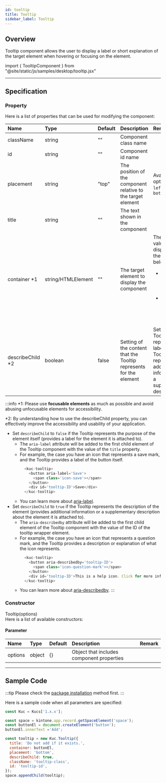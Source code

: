 ```yaml
---
id: tooltip
title: Tooltip
sidebar_label: Tooltip
---
```


## Overview

Tooltip component allows the user to display a label or short explanation of the target element when hovering or focusing on the element.

import { TooltipComponent } from "@site/static/js/samples/desktop/tooltip.jsx"

<TooltipComponent />

---

## Specification

### Property

Here is a list of properties that can be used for modifying the component:

| Name | Type | Default | Description | Remark |
| :--- | :--- | :--- | :--- | :--- |
| className | string | ""  | Component class name | |
| id | string | ""  | Component id name | |
| placement | string | "top"  | The position of the component relative to the target element | Available options: `top`, `left`, `right`, `bottom` |
| title | string | ""  | The text shown in the component | |
| container *1 | string/HTMLElement | "" | The target element to display the component | The `title` value will be displayed in the situation below<ul><li>When the container element is hovered</li><li>When the container element is focused</li></ul> |
| describeChild *2 | boolean | false  | Setting of the content that the Tooltip represents for the element | Set to `false` if Tooltip represents a label, or `true` if Tooltip represents additional information or a supplementary description |

:::info
*1: Please use **focusable elements** as much as possible and avoid abusing unfocusable elements for accessibility.

*2: By understanding how to use the describeChild property, you can effectively improve the accessibility and usability of your application.
- Set `describeChild` to `false` if the Tooltip represents the purpose of the element itself (provides a label for the element it is attached to).
  - The `aria-label` attribute will be added to the first child element of the Tooltip component with the value of the `title` property.
  - For example, the case you have an icon that represents a save mark, and the Tooltip provides a label of the button itself.
    ```javascript
      <kuc-tooltip>
        <button aria-label='Save'>
          <span class='icon-save'></span>
        </button>
        <div id='tooltip-ID'>Save</div>
      </kuc-tooltip>
    ```
  - You can learn more about [aria-label](https://developer.mozilla.org/en-US/docs/Web/Accessibility/ARIA/Attributes/aria-label).
- Set `describeChild` to `true` if the Tooltip represents the description of the element (provides additional information or a supplementary description about the element it is attached to).
  - The `aria-describedby` attribute will be added to the first child element of the Tooltip component with the value of the ID of the tooltip wrapper element.
  - For example, the case you have an icon that represents a question mark, and the Tooltip provides a description or explanation of what the icon represents.
    ```javascript
      <kuc-tooltip>
        <button aria-describedby='tooltip-ID'>
          <span class='icon-question-mark'></span>
        </button>
        <div id='tooltip-ID'>This is a help icon. Click for more information</div>
      </kuc-tooltip>
    ```
  - You can learn more about [aria-describedby](https://developer.mozilla.org/en-US/docs/Web/Accessibility/ARIA/Attributes/aria-describedby).
:::

### Constructor

Tooltip(options)<br/>
Here is a list of available constructors:

#### Parameter
| Name | Type | Default | Description | Remark |
| :--- | :--- | :--- | :--- | :--- |
| options  | object | \{\} | Object that includes component properties |  |

---

## Sample Code
:::tip
Please check the [package installation](../../getting-started/quick-start.md#installation) method first.
:::

Here is a sample code when all parameters are specified:

```javascript
const Kuc = Kucs['1.x.x'];

const space = kintone.app.record.getSpaceElement('space');
const buttonEl = document.createElement('button');
buttonEl.innerText ='Add';

const tooltip = new Kuc.Tooltip({
  title: 'Do not add if it exists.',
  container: buttonEl,
  placement: 'bottom',
  describeChild: true,
  className: 'tooltip-class',
  id: 'tooltip-id',
});
space.appendChild(tooltip);
```
